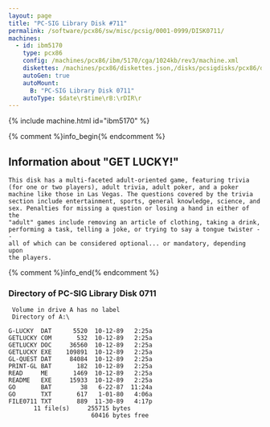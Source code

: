 ```yaml
---
layout: page
title: "PC-SIG Library Disk #711"
permalink: /software/pcx86/sw/misc/pcsig/0001-0999/DISK0711/
machines:
  - id: ibm5170
    type: pcx86
    config: /machines/pcx86/ibm/5170/cga/1024kb/rev3/machine.xml
    diskettes: /machines/pcx86/diskettes.json,/disks/pcsigdisks/pcx86/diskettes.json
    autoGen: true
    autoMount:
      B: "PC-SIG Library Disk 0711"
    autoType: $date\r$time\rB:\rDIR\r
---
```


{% include machine.html id="ibm5170" %}

{% comment %}info_begin{% endcomment %}

## Information about "GET LUCKY!"

    This disk has a multi-faceted adult-oriented game, featuring trivia
    (for one or two players), adult trivia, adult poker, and a poker
    machine like those in Las Vegas. The questions covered by the trivia
    section include entertainment, sports, general knowledge, science, and
    sex. Penalties for missing a question or losing a hand in either of the
    "adult" games include removing an article of clothing, taking a drink,
    performing a task, telling a joke, or trying to say a tongue twister --
    all of which can be considered optional... or mandatory, depending upon
    the players.
{% comment %}info_end{% endcomment %}


### Directory of PC-SIG Library Disk 0711

     Volume in drive A has no label
     Directory of A:\

    G-LUCKY  DAT      5520  10-12-89   2:25a
    GETLUCKY COM       532  10-12-89   2:25a
    GETLUCKY DOC     36560  10-12-89   2:25a
    GETLUCKY EXE    109891  10-12-89   2:25a
    GL-QUEST DAT     84084  10-12-89   2:25a
    PRINT-GL BAT       182  10-12-89   2:25a
    READ     ME       1469  10-12-89   2:25a
    README   EXE     15933  10-12-89   2:25a
    GO       BAT        38   6-22-87  11:24a
    GO       TXT       617   1-01-80   4:06a
    FILE0711 TXT       889  11-30-89   4:17p
           11 file(s)     255715 bytes
                           60416 bytes free
